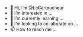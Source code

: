 - 👋 Hi, I’m @LeCartoucheur
- 👀 I’m interested in ...
- 🌱 I’m currently learning ...
- 💞️ I’m looking to collaborate on ...
- 📫 How to reach me ...

<!---
LeCartoucheur/LeCartoucheur is a ✨ special ✨ repository because its `README.md` (this file) appears on your GitHub profile.
You can click the Preview link to take a look at your changes.
--->
